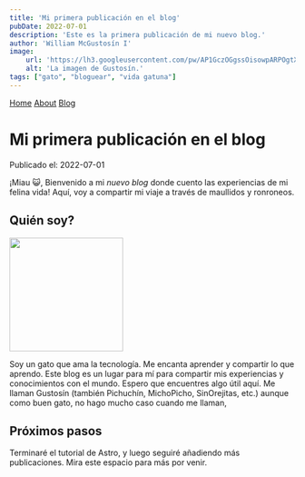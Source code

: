 ```yaml
---
title: 'Mi primera publicación en el blog'
pubDate: 2022-07-01
description: 'Este es la primera publicación de mi nuevo blog.'
author: 'William McGustosín I'
image:
    url: 'https://lh3.googleusercontent.com/pw/AP1GczOGgssOisowpARPOgtXZvyn6Tf4J8SWmc9Ac98t8dZ7-YXFbu2ps0LxHSJRWa7KTxZyPEenfqmEJS8pJc5cGvVUVeSqzOPfR6Yr4jx064Wr4OOSFcy5=w2400'
    alt: 'La imagen de Gustosín.'
tags: ["gato", "bloguear", "vida gatuna"]
---
```

[Home](/)
[About](/about/)
[Blog](/blog/)

# Mi primera publicación en el blog

Publicado el: 2022-07-01

¡Miau 😺, Bienvenido a mi _nuevo blog_ donde cuento las experiencias de mi felina vida! Aquí, voy a compartir mi viaje a través de maullidos y ronroneos.

## Quién soy?

<img src="https://lh3.googleusercontent.com/pw/AP1GczOGgssOisowpARPOgtXZvyn6Tf4J8SWmc9Ac98t8dZ7-YXFbu2ps0LxHSJRWa7KTxZyPEenfqmEJS8pJc5cGvVUVeSqzOPfR6Yr4jx064Wr4OOSFcy5=w2400" width="200" height="auto">


Soy un gato que ama la tecnología. Me encanta aprender y compartir lo que aprendo. Este blog es un lugar para mí para compartir mis experiencias y conocimientos con el mundo. Espero que encuentres algo útil aquí. Me llaman Gustosín (también Pichuchín, MichoPicho, SinOrejitas, etc.) aunque como buen gato, no hago mucho caso cuando me llaman,

## Próximos pasos

Terminaré el tutorial de Astro, y luego seguiré añadiendo más publicaciones. Mira este espacio para más por venir.